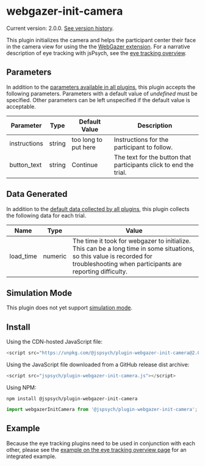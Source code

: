 # webgazer-init-camera

Current version: 2.0.0. [See version history](https://github.com/jspsych/jsPsych/blob/main/packages/plugin-webgazer-init-camera/CHANGELOG.md).

This plugin initializes the camera and helps the participant center their face in the camera view for using the the [WebGazer extension](../extensions/webgazer.md). For a narrative description of eye tracking with jsPsych, see the [eye tracking overview](../overview/eye-tracking.md). 

## Parameters

In addition to the [parameters available in all plugins](../overview/plugins.md#parameters-available-in-all-plugins), this plugin accepts the following parameters. Parameters with a default value of *undefined* must be specified. Other parameters can be left unspecified if the default value is acceptable.

Parameter | Type | Default Value | Description
----------|------|---------------|------------
instructions | string | too long to put here | Instructions for the participant to follow.
button_text | string | Continue | The text for the button that participants click to end the trial.

## Data Generated

In addition to the [default data collected by all plugins](../overview/plugins.md#data-collected-by-all-plugins), this plugin collects the following data for each trial.

Name | Type | Value
-----|------|------
load_time | numeric | The time it took for webgazer to initialize. This can be a long time in some situations, so this value is recorded for troubleshooting when participants are reporting difficulty.

## Simulation Mode

This plugin does not yet support [simulation mode](../overview/simulation.md).

## Install

Using the CDN-hosted JavaScript file:

```js
<script src="https://unpkg.com/@jspsych/plugin-webgazer-init-camera@2.0.0"></script>
```

Using the JavaScript file downloaded from a GitHub release dist archive:

```js
<script src="jspsych/plugin-webgazer-init-camera.js"></script>
```

Using NPM:

```
npm install @jspsych/plugin-webgazer-init-camera
```
```js
import webgazerInitCamera from '@jspsych/plugin-webgazer-init-camera';
```

## Example

Because the eye tracking plugins need to be used in conjunction with each other, please see the [example on the eye tracking overview page](../overview/eye-tracking.md#example) for an integrated example. 
